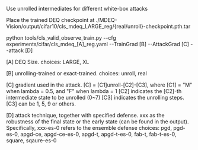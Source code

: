Use unrolled intermediates for different white-box attacks

Place the trained DEQ checkpoint at ./MDEQ-Vision/output/cifar10/cls_mdeq_LARGE_reg/{real/unroll}-checkpoint.pth.tar

python tools/cls_valid_observe_train.py --cfg experiments/cifar/cls_mdeq_[A]_reg.yaml --TrainGrad [B] --AttackGrad [C] --attack [D]

[A] DEQ Size. 
    choices: LARGE, XL

[B] unrolling-trained or exact-trained. 
    choices: unroll, real

[C] gradient used in the attack. [C] = [C1]unroll-[C2]-[C3], where
    [C1] = "M" when lambda = 0.5, and "F" when lambda = 1
    [C2] indicates the [C2]-th intermediate state to be unrolled (0~7)
    [C3] indicates the unrolling steps. [C3] can be 1, 5, 9 or others.

[D] attack technique, together with specified defense. xxx as the robustness of the final state or the early state (can be found in the output). Specifically, xxx-es-0 refers to the ensemble defense
    choices: pgd, pgd-es-0, apgd-ce, apgd-ce-es-0, apgd-t, apgd-t-es-0, fab-t, fab-t-es-0, square, sqaure-es-0

